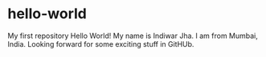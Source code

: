 # hello-world
My first repository
Hello World! My name is Indiwar Jha. I am from Mumbai, India. Looking forward for some exciting stuff in GitHUb.
